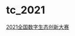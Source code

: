 # tc_2021
[2021全国数字生态创新大赛](https://tianchi.aliyun.com/competition/entrance/531860/introduction?spm=5176.12281957.1004.7.38b02448r6Oyz2)
